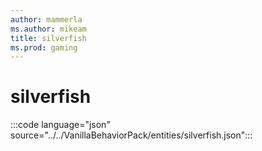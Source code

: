 ```yaml
---
author: mammerla
ms.author: mikeam
title: silverfish
ms.prod: gaming
---
```


# silverfish

:::code language="json" source="../../VanillaBehaviorPack/entities/silverfish.json":::